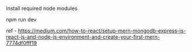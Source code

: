 install required node modules

npm run dev

ref - https://medium.com/how-to-react/setup-mern-mongodb-express-js-react-js-and-node-js-environment-and-create-your-first-mern-7774df0fff19